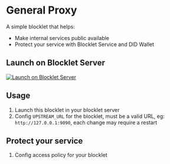 # General Proxy

A simple blocklet that helps:

- Make internal services public available
- Protect your service with Blocklet Service and DID Wallet

## Launch on Blocklet Server

[![Launch on Blocklet Server](https://assets.arcblock.io/icons/launch_on_blocklet_server.svg)](https://install.arcblock.io/launch?action=blocklet-install&meta_url=https%3A%2F%2Fgithub.com%2Fblocklet%2Fgeneral-proxy%2Freleases%2Fdownload%2Fv0.1.6%2Fblocklet.json)

## Usage

1. Launch this blocklet in your blocklet server
2. Config `UPSTREAM_URL` for the blocklet, must be a valid URL, eg: `http://127.0.0.1:9090`, each change may require a restart

## Protect your service

1. Config access policy for your blocklet
